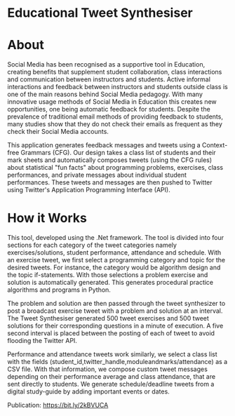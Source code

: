 # Educational Tweet Synthesiser
# About
Social Media has been recognised as a supportive tool in Education, creating benefits that supplement student collaboration, class interactions and communication between instructors and students. Active informal interactions and feedback between instructors and students outside class is one of the main reasons behind Social Media pedagogy. With many innovative usage methods of Social Media in Education this creates new opportunities, one being automatic feedback for students. Despite the prevalence of traditional email methods of providing feedback to students, many studies show that they do not check their emails as frequent as they check their Social Media accounts. 

This application generates feedback messages and tweets using a Context-free Grammars (CFG). Our design takes a class list of students and their mark sheets and automatically composes tweets (using the CFG rules) about statistical "fun facts" about programming problems, exercises, class performances, and private messages about individual student performances. These tweets and messages are then pushed to Twitter using Twitter's Application Programming Interface (API).

# How it Works
This tool, developed using the .Net framework. The tool is divided into four sections for each category of the tweet categories namely exercises/solutions, student performance, attendance and schedule. With an exercise tweet, we first select a programming category and topic for the desired tweets. For instance, the category would be algorithm design and the topic if-statements. With those selections a problem exercise and solution is automatically generated. This generates procedural practice algorithms and programs in Python.

The problem and solution are then passed through the tweet synthesizer to post a broadcast exercise tweet with a problem and solution at an interval. The Tweet Synthesiser generated 500 tweet exercises and 500 tweet solutions for their corresponding questions in a minute of execution. A five second interval is placed between the posting of each of tweet to avoid flooding the Twitter API.

Performance and attendance tweets work similarly, we select a class list with the fields (student_id,twitter_handle,moduleandmarks/attendance) as a CSV file. With that information, we compose custom tweet messages depending on their performance average and class attendance, that are sent directly to students. We generate schedule/deadline tweets from a digital study-guide by adding important events or dates. 

Publication: https://bit.ly/2kBVUCA
